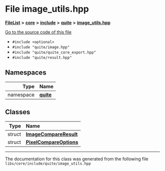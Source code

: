

# File image\_utils.hpp



[**FileList**](files.md) **>** [**core**](dir_6f77a39b07c019ccd7492ea87272f732.md) **>** [**include**](dir_25de89a49d1da2858ac6330785c12b40.md) **>** [**quite**](dir_6f50b8774c4552618988001c2022dcf6.md) **>** [**image\_utils.hpp**](image__utils_8hpp.md)

[Go to the source code of this file](image__utils_8hpp_source.md)



* `#include <optional>`
* `#include "quite/image.hpp"`
* `#include "quite/quite_core_export.hpp"`
* `#include "quite/result.hpp"`













## Namespaces

| Type | Name |
| ---: | :--- |
| namespace | [**quite**](namespacequite.md) <br> |


## Classes

| Type | Name |
| ---: | :--- |
| struct | [**ImageCompareResult**](structquite_1_1ImageCompareResult.md) <br> |
| struct | [**PixelCompareOptions**](structquite_1_1PixelCompareOptions.md) <br> |



















































------------------------------
The documentation for this class was generated from the following file `libs/core/include/quite/image_utils.hpp`

